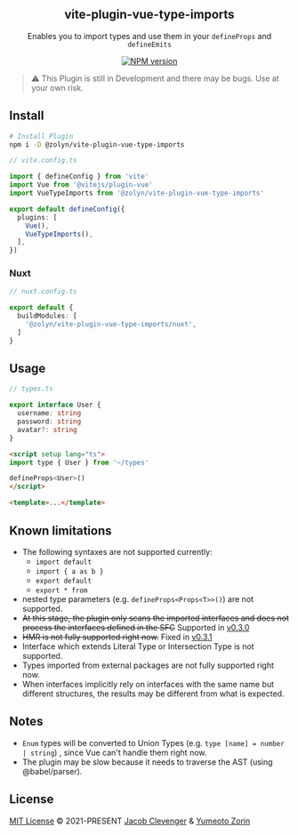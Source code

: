 <h2 align="center">vite-plugin-vue-type-imports</h2>

<p align="center">
  Enables you to import types and use them in your <code>defineProps</code> and <code>defineEmits</code>
</p>

<p align="center">
<a href="https://www.npmjs.com/package/vite-plugin-vue-type-imports" target="__blank"><img src="https://img.shields.io/npm/v/@zolyn/vite-plugin-vue-type-imports?color=a356fe&label=Version" alt="NPM version"></a>
</p>

> ⚠️ This Plugin is still in Development and there may be bugs. Use at your own risk.

## Install
```bash
# Install Plugin
npm i -D @zolyn/vite-plugin-vue-type-imports
```

```ts
// vite.config.ts

import { defineConfig } from 'vite'
import Vue from '@vitejs/plugin-vue'
import VueTypeImports from '@zolyn/vite-plugin-vue-type-imports'

export default defineConfig({
  plugins: [
    Vue(), 
    VueTypeImports(),
  ],
})
```

### Nuxt
```ts
// nuxt.config.ts

export default {
  buildModules: [
    '@zolyn/vite-plugin-vue-type-imports/nuxt',
  ]
}
```

## Usage

```ts
// types.ts

export interface User {
  username: string
  password: string
  avatar?: string
}
```

```html
<script setup lang="ts">
import type { User } from '~/types'

defineProps<User>()
</script>

<template>...</template>
```

## Known limitations
- The following syntaxes are not supported currently:
  - `import default`
  - `import { a as b }`
  - `export default`
  - `export * from`
- nested type parameters (e.g. `defineProps<Props<T>>()`) are not supported.
- ~~At this stage, the plugin only scans the imported interfaces and does not process the interfaces defined in the SFC~~ Supported in [v0.3.0](https://github.com/Zolyn/vite-plugin-vue-type-imports/blob/main/CHANGELOG.md#030-2022-05-12)
- ~~HMR is not fully supported right now.~~ Fixed in [v0.3.1](https://github.com/Zolyn/vite-plugin-vue-type-imports/blob/main/CHANGELOG.md#031-2022-05-13)
- Interface which extends Literal Type or Intersection Type is not supported.
- Types imported from external packages are not fully supported right now.
- When interfaces implicitly rely on interfaces with the same name but different structures, the results may be different from what is expected.

## Notes
- `Enum` types will be converted to Union Types (e.g. `type [name] = number | string`) , since Vue can't handle them right now.
- The plugin may be slow because it needs to traverse the AST (using @babel/parser).

## License

[MIT License](https://mit-license.org) © 2021-PRESENT [Jacob Clevenger](https://github.com/jacobclevenger) & [Yumeoto Zorin](https://github.com/Zolyn)
